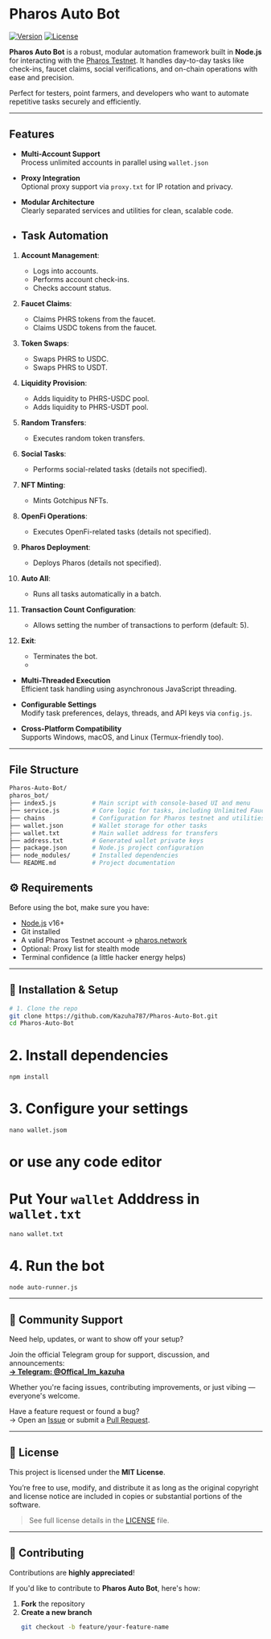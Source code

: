 # Pharos Auto Bot

[![Version](https://img.shields.io/badge/version-v1.0.0-blue)](https://github.com/Kazuha787/Pharos-Auto-Bot)
[![License](https://img.shields.io/badge/license-MIT-green)](LICENSE)

**Pharos Auto Bot** is a robust, modular automation framework built in **Node.js** for interacting with the [Pharos Testnet](https://pharos.network). It handles day-to-day tasks like check-ins, faucet claims, social verifications, and on-chain operations with ease and precision.

Perfect for testers, point farmers, and developers who want to automate repetitive tasks securely and efficiently.

---

## Features

- **Multi-Account Support**  
  Process unlimited accounts in parallel using `wallet.json`

- **Proxy Integration**  
  Optional proxy support via `proxy.txt` for IP rotation and privacy.

- **Modular Architecture**  
  Clearly separated services and utilities for clean, scalable code.

- ## Task Automation  
  
1. **Account Management**:
   - Logs into accounts.
   - Performs account check-ins.
   - Checks account status.

2. **Faucet Claims**:
   - Claims PHRS tokens from the faucet.
   - Claims USDC tokens from the faucet.

3. **Token Swaps**:
   - Swaps PHRS to USDC.
   - Swaps PHRS to USDT.

4. **Liquidity Provision**:
   - Adds liquidity to PHRS-USDC pool.
   - Adds liquidity to PHRS-USDT pool.

5. **Random Transfers**:
   - Executes random token transfers.

6. **Social Tasks**:
   - Performs social-related tasks (details not specified).

7. **NFT Minting**:
   - Mints Gotchipus NFTs.

8. **OpenFi Operations**:
   - Executes OpenFi-related tasks (details not specified).

9. **Pharos Deployment**:
   - Deploys Pharos (details not specified).

10. **Auto All**:
    - Runs all tasks automatically in a batch.

11. **Transaction Count Configuration**:
    - Allows setting the number of transactions to perform (default: 5).

12. **Exit**:
    - Terminates the bot.
    - 

- **Multi-Threaded Execution**  
  Efficient task handling using asynchronous JavaScript threading.

- **Configurable Settings**  
  Modify task preferences, delays, threads, and API keys via `config.js`.

- **Cross-Platform Compatibility**  
  Supports Windows, macOS, and Linux (Termux-friendly too).

---

## File Structure

```bash
Pharos-Auto-Bot/
pharos_bot/
├── index5.js          # Main script with console-based UI and menu
├── service.js         # Core logic for tasks, including Unlimited Faucet
├── chains             # Configuration for Pharos testnet and utilities
├── wallet.json        # Wallet storage for other tasks
├── wallet.txt         # Main wallet address for transfers
├── address.txt        # Generated wallet private keys
├── package.json       # Node.js project configuration
├── node_modules/      # Installed dependencies
└── README.md          # Project documentation
```
## ⚙️ Requirements

Before using the bot, make sure you have:

- [Node.js](https://nodejs.org/) v16+
- Git installed
- A valid Pharos Testnet account → [pharos.network](https://pharos.network/)
- Optional: Proxy list for stealth mode
- Terminal confidence (a little hacker energy helps)

---

## 🧠 Installation & Setup

```bash
# 1. Clone the repo
git clone https://github.com/Kazuha787/Pharos-Auto-Bot.git
cd Pharos-Auto-Bot
```
# 2. Install dependencies
```
npm install
```
# 3. Configure your settings
```
nano wallet.jsom 
```
# or use any code editor

# Put Your `wallet` Adddress in `wallet.txt`
```
nano wallet.txt
```

# 4. Run the bot
```
node auto-runner.js
```
---

## 🤝 Community Support

Need help, updates, or want to show off your setup?

Join the official Telegram group for support, discussion, and announcements:  
**[→ Telegram: @Offical_Im_kazuha](https://t.me/Offical_Im_kazuha)**

Whether you're facing issues, contributing improvements, or just vibing — everyone's welcome.

Have a feature request or found a bug?  
→ Open an [Issue](https://github.com/Kazuha787/Pharos-Auto-Bot/issues) or submit a [Pull Request](https://github.com/Kazuha787/Pharos-Auto-Bot/pulls).

---

## 🧾 License

This project is licensed under the **MIT License**.

You’re free to use, modify, and distribute it as long as the original copyright and license
notice are included in copies or substantial portions of the software.

> See full license details in the [LICENSE](LICENSE) file.

---

## 🌱 Contributing

Contributions are **highly appreciated**!

If you'd like to contribute to **Pharos Auto Bot**, here's how:

1. **Fork** the repository
2. **Create a new branch**  
   ```bash
   git checkout -b feature/your-feature-name
